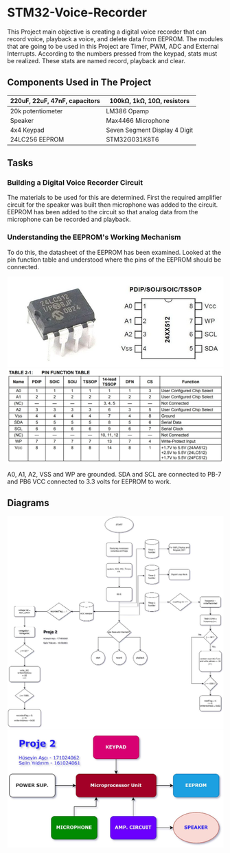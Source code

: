# STM32-Voice-Recorder
This Project main objective is creating a digital voice recorder that can record voice, playback a voice, and delete data from EEPROM. The modules that are going to be used in this Project are Timer, PWM, ADC and External Interrupts. According to the numbers pressed from the keypad, stats must be realized. These stats are named record, playback and clear.

## Components Used in The Project

| 220uF, 22uF, 47nF, capacitors | 100kΩ, 1kΩ, 10Ω, resistors    |
|-------------------------------|-------------------------------|
| 20k potentiometer             | LM386 Opamp                   |
| Speaker                       | Max4466 Microphone            |
| 4x4 Keypad                    | Seven Segment Display 4 Digit |
| 24LC256 EEPROM                | STM32G031K8T6                 |

## Tasks

### Building a Digital Voice Recorder Circuit

The materials to be used for this are determined. First the required amplifier circuit for the speaker was built then microphone was added to the circuit. EEPROM has been added to the circuit so that analog data from the microphone can be recorded and playback.

### Understanding the EEPROM's Working Mechanism

To do this, the datasheet of the EEPROM has been examined. Looked at the pin function table and understood where the pins of the EEPROM should be connected.

![alt text](https://raw.githubusercontent.com/voghbum/STM32-Voice-Recorder/main/img%201.jpg)
![alt text](https://raw.githubusercontent.com/voghbum/STM32-Voice-Recorder/main/img%202.jpg)

A0, A1, A2, VSS and WP are grounded. SDA and SCL are connected to PB-7 and PB6 VCC connected to 3.3 volts for EEPROM to work.



## Diagrams

![alt text](https://raw.githubusercontent.com/voghbum/STM32-Voice-Recorder/main/diagram%201.jpg)
![alt text](https://raw.githubusercontent.com/voghbum/STM32-Voice-Recorder/main/diagram%202.jpg)

